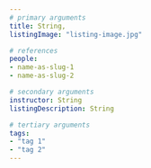 ```yaml
---
# primary arguments
title: String,
listingImage: "listing-image.jpg"

# references
people:
- name-as-slug-1
- name-as-slug-2

# secondary arguments
instructor: String
listingDescription: String

# tertiary arguments
tags:
- "tag 1"
- "tag 2"
---
```


